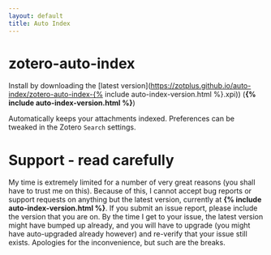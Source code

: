 ```yaml
---
layout: default
title: Auto Index
---
```

zotero-auto-index
=================

Install by downloading the [latest version](https://zotplus.github.io/auto-index/zotero-auto-index-{% include auto-index-version.html %}.xpi)) (**{% include auto-index-version.html %}**)

Automatically keeps your attachments indexed. Preferences can be tweaked in the Zotero `Search` settings.

# Support - read carefully

My time is extremely limited for a number of very great reasons (you shall have to trust me on this). Because of this, I
cannot accept bug reports
or support requests on anything but the latest version, currently at **{% include auto-index-version.html %}**. If you submit an issue report,
please include the version that you are on. By the time I get to your issue, the latest version might have bumped up
already, and you
will have to upgrade (you might have auto-upgraded already however) and re-verify that your issue still exists.
Apologies for the inconvenience, but such
are the breaks.

